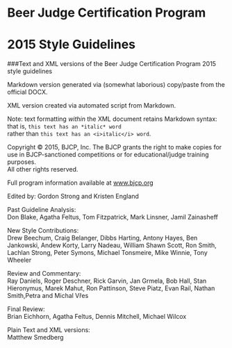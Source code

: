 # Beer Judge Certification Program
# 2015 Style Guidelines

###Text and XML versions of the Beer Judge Certification Program 2015 style guidelines

Markdown version generated via (somewhat laborious) copy/paste from the official DOCX.

XML version created via automated script from Markdown.

Note: text formatting *within* the XML document retains Markdown syntax: that is, `this text has an *italic* word`  
rather than
`this text has an <i>italic</i> word`.

Copyright © 2015, BJCP, Inc.
The BJCP grants the right to make copies for use in BJCP-sanctioned competitions or for educational/judge training purposes.  
All other rights reserved.

Full program information available at www.bjcp.org

Edited by: 
Gordon Strong and Kristen England

Past Guideline Analysis:  
Don Blake, Agatha Feltus, Tom Fitzpatrick, Mark Linsner, Jamil Zainasheff

New Style Contributions:  
Drew Beechum, Craig Belanger, Dibbs Harting, Antony Hayes, Ben Jankowski, Andew Korty, Larry Nadeau, William Shawn Scott, Ron Smith, Lachlan Strong, Peter Symons, Michael Tonsmeire, Mike Winnie, Tony Wheeler

Review and Commentary:  
Ray Daniels, Roger Deschner, Rick Garvin, Jan Grmela, Bob Hall, Stan Hieronymus, Marek Mahut, Ron Pattinson, Steve Piatz, Evan Rail, Nathan Smith,Petra and Michal Vřes

Final Review:  
Brian Eichhorn, Agatha Feltus, Dennis Mitchell, Michael Wilcox

Plain Text and XML versions:  
Matthew Smedberg